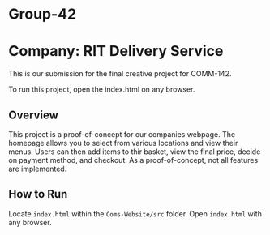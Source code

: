 # Group-42
# Company: RIT Delivery Service

This is our submission for the final creative project for COMM-142.

To run this project, open the index.html on any browser.

## Overview

This project is a proof-of-concept for our companies webpage. The homepage allows you to select from various locations and view their menus. Users can then add items to thir basket, view the final price, decide on payment method, and checkout.
As a proof-of-concept, not all features are implemented.

## How to Run

Locate `index.html` within the `Coms-Website/src` folder. Open `index.html` with any browser. 

